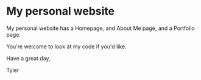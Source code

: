 # My personal website

My personal website has a Homepage, and About Me page, and a Portfolio page.

You're welcome to look at my code if you'd like.

Have a great day,

Tyler